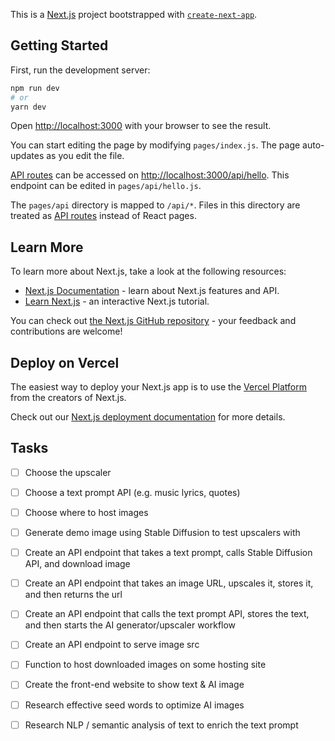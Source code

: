 This is a [Next.js](https://nextjs.org/) project bootstrapped with [`create-next-app`](https://github.com/vercel/next.js/tree/canary/packages/create-next-app).

## Getting Started

First, run the development server:

```bash
npm run dev
# or
yarn dev
```

Open [http://localhost:3000](http://localhost:3000) with your browser to see the result.

You can start editing the page by modifying `pages/index.js`. The page auto-updates as you edit the file.

[API routes](https://nextjs.org/docs/api-routes/introduction) can be accessed on [http://localhost:3000/api/hello](http://localhost:3000/api/hello). This endpoint can be edited in `pages/api/hello.js`.

The `pages/api` directory is mapped to `/api/*`. Files in this directory are treated as [API routes](https://nextjs.org/docs/api-routes/introduction) instead of React pages.

## Learn More

To learn more about Next.js, take a look at the following resources:

- [Next.js Documentation](https://nextjs.org/docs) - learn about Next.js features and API.
- [Learn Next.js](https://nextjs.org/learn) - an interactive Next.js tutorial.

You can check out [the Next.js GitHub repository](https://github.com/vercel/next.js/) - your feedback and contributions are welcome!

## Deploy on Vercel

The easiest way to deploy your Next.js app is to use the [Vercel Platform](https://vercel.com/new?utm_medium=default-template&filter=next.js&utm_source=create-next-app&utm_campaign=create-next-app-readme) from the creators of Next.js.

Check out our [Next.js deployment documentation](https://nextjs.org/docs/deployment) for more details.

## Tasks
- [ ] Choose the upscaler
- [ ] Choose a text prompt API (e.g. music lyrics, quotes)
- [ ] Choose where to host images
- [ ] Generate demo image using Stable Diffusion to test upscalers with
- [ ] Create an API endpoint that takes a text prompt, calls Stable Diffusion API, and download image
- [ ] Create an API endpoint that takes an image URL, upscales it, stores it, and then returns the url
- [ ] Create an API endpoint that calls the text prompt API, stores the text, and then starts the AI generator/upscaler workflow
- [ ] Create an API endpoint to serve image src
- [ ] Function to host downloaded images on some hosting site
- [ ] Create the front-end website to show text & AI image
- [ ] Research effective seed words to optimize AI images
- [ ] Research NLP / semantic analysis of text to enrich the text prompt

